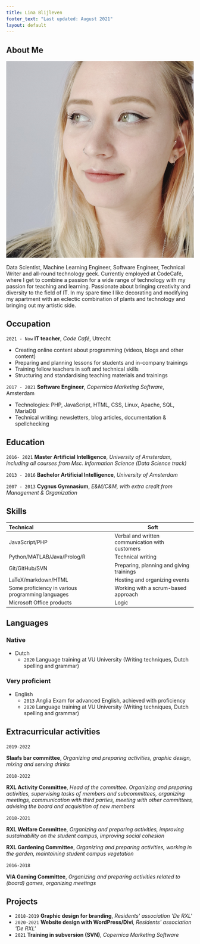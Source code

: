 ```yaml
---
title: Lina Blijleven
footer_text: "Last updated: August 2021"
layout: default
---
```


## About Me

<img class="profile-picture" src="profile.jpg">

Data Scientist, Machine Learning Engineer, Software Engineer, Technical Writer and all-round technology geek. Currently employed at CodeCafé, where I get to combine a passion for a wide range of technology with my passion for teaching and learning. Passionate about bringing creativity and diversity to the field of IT. In my spare time I like decorating and modifying my apartment with an eclectic combination of plants and technology and bringing out my artistic side.

## Occupation
`2021 - Now`
**IT teacher**, *Code Café*, Utrecht

- Creating online content about programming (videos, blogs and other content)
- Preparing and planning lessons for students and in-company trainings
- Training fellow teachers in soft and technical skills
- Structuring and standardising teaching materials and trainings

`2017 - 2021`
**Software Engineer**, *Copernica Marketing Software*, Amsterdam

- Technologies: PHP, JavaScript, HTML, CSS, Linux, Apache, SQL, MariaDB
- Technical writing: newsletters, blog articles, documentation & spellchecking

## Education

`2016- 2021`
**Master Artificial Intelligence**, *University of Amsterdam, including all courses from Msc. Information Science (Data Science track)*

`2013 - 2016`
**Bachelor Artificial Intelligence**, *University of Amsterdam*

`2007 - 2013`
**Cygnus Gymnasium**, *E&M/C&M, with extra credit from Management & Organization*

## Skills

| Technical                                         | Soft                                            |
| :------------------------------------------------ | ----------------------------------------------- |
| JavaScript/PHP                                    | Verbal and written communication with customers |
| Python/MATLAB/Java/Prolog/R                       | Technical writing                               |
| Git/GitHub/SVN                                    | Preparing, planning and giving trainings        |
| LaTeX/markdown/HTML                               | Hosting and organizing events                   |
| Some proficiency in various programming languages | Working with a scrum-based approach             |
| Microsoft Office products                         | Logic                                           |

## Languages
### Native
- Dutch
  - `2020` Language training at VU University (Writing techniques, Dutch spelling and grammar)

### Very proficient
- English
  - `2013` Anglia Exam for advanced English, achieved with proficiency
  - `2020` Language training at VU University (Writing techniques, Dutch spelling and grammar)

## Extracurricular activities

`2019-2022`

**Slaafs bar committee**, *Organizing and preparing activities, graphic design, mixing and serving drinks*

`2018-2022`

**RXL Activity Committee**, *Head of the committee. Organizing and preparing activities, supervising tasks of members and subcommittees, organizing meetings, communication with third parties, meeting with other committees, advising the board and acquisition of new members*

`2018-2021`

**RXL Welfare Committee**, *Organizing and preparing activities, improving sustainability on the student campus, improving social cohesion*

**RXL Gardening Committee**, *Organizing and preparing activities, working in the garden, maintaining student campus vegetation*

`2016-2018`

**VIA Gaming Committee**, *Organizing and preparing activities related to (board) games, organizing meetings*

## Projects

* `2018-2019` **Graphic design for branding**, *Residents' association 'De RXL'*
* `2020-2021` **Website design with WordPress/Divi**, *Residents' association 'De RXL'*
* `2021` **Training in subversion (SVN)**, *Copernica Marketing Software*
